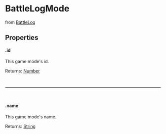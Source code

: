 # BattleLogMode
from [BattleLog](/js/classes/battlelog)

## Properties

#### .id
This game mode's id.

Returns: [Number](https://developer.mozilla.org/en-US/docs/Web/JavaScript/Reference/Global_Objects/Number)

<br>
<hr>
<br>

#### .name
This game mode's name.

Returns: [String](https://developer.mozilla.org/en-US/docs/Web/JavaScript/Reference/Global_Objects/String)
